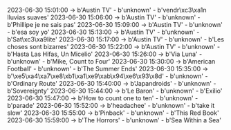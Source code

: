 2023-06-30 15:01:00 -> b'Austin TV' - b'unknown' - b'vendr\xc3\xa1n lluvias suaves'
2023-06-30 15:06:00 -> b'Austin TV' - b'unknown' - b'Phillipe je ne sais pas'
2023-06-30 15:09:00 -> b'Austin TV' - b'unknown' - b'esa soy yo'
2023-06-30 15:13:00 -> b'Austin TV' - b'unknown' - b'Sat\xc3\xa9lite'
2023-06-30 15:17:00 -> b'Austin TV' - b'unknown' - b'Les choses sont bizarres'
2023-06-30 15:22:00 -> b'Austin TV' - b'unknown' - b'Hasta Las Hifas, Un Micelio'
2023-06-30 15:26:00 -> b'Via Luna' - b'unknown' - b'Mike, Count to Four'
2023-06-30 15:30:00 -> b'American Football' - b'unknown' - b'The Summer Ends'
2023-06-30 15:35:00 -> b'\xe5\xa4\xa7\xe8\xb1\xa1\xe9\xab\x94\xe6\x93\x8d' - b'unknown' - b'Ordinary Route'
2023-06-30 15:40:00 -> b'Japandroids' - b'unknown' - b'Sovereignty'
2023-06-30 15:44:00 -> b'Le Baron' - b'unknown' - b'Exilio'
2023-06-30 15:47:00 -> b'How to count one to ten' - b'unknown' - b'parade'
2023-06-30 15:52:00 -> b'headachee' - b'unknown' - b'take it slow'
2023-06-30 15:55:00 -> b'Pinback' - b'unknown' - b'This Red Book'
2023-06-30 15:59:00 -> b'The Horrors' - b'unknown' - b'Sea Within a Sea'
